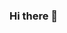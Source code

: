### Hi there 👋

<!--
**archisvaze/archisvaze** is a ✨ _special_ ✨ repository because its `README.md` (this file) appears on your GitHub 

![Archis's GitHub stats](https://github-readme-stats.vercel.app/api?username=archisvaze&show_icons=true&theme=radical)

Here are some ideas to get you started:

- 🔭 I’m currently working on ...
- 🌱 I’m currently learning ...
- 👯 I’m looking to collaborate on ...
- 🤔 I’m looking for help with ...
- 💬 Ask me about ...
- 📫 How to reach me: ...
- 😄 Pronouns: ...
- ⚡ Fun fact: ...
-->
